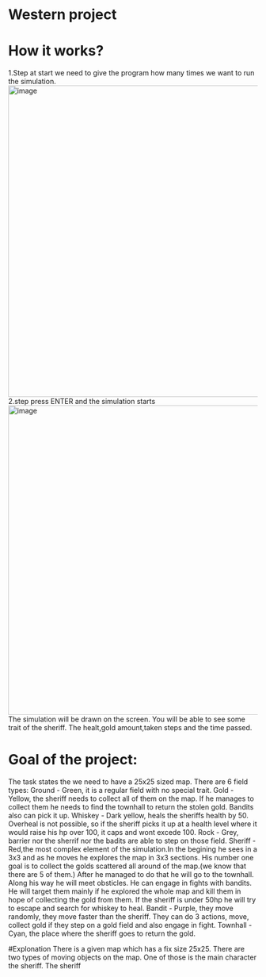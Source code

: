 # Western project
# How it works?
1.Step at start we need to give the program how many times we want to run the simulation.
<img width="1115" height="628" alt="image" src="https://github.com/user-attachments/assets/6efdf852-3700-40dc-97a2-f16dab8e0ac3" />
2.step press ENTER and the simulation starts
<img width="1105" height="624" alt="image" src="https://github.com/user-attachments/assets/863a559b-57f1-4eb6-ae19-09dce4346746" />
The simulation will be drawn on the screen. You will be able to see some trait of the sheriff. The healt,gold amount,taken steps and the time passed.
# Goal of the project:
The task states the we need to have a 25x25 sized map.
There are 6 field types:
Ground - Green, it is a regular field with no special trait.
Gold - Yellow, the sheriff needs to collect all of them on the map. If he manages to collect them he needs to find the townhall to return the stolen gold. Bandits also can pick it up.
Whiskey - Dark yellow, heals the sheriffs health by 50. Overheal is not possible, so if the sheriff picks it up at a health level where it would raise his hp over 100, it caps and wont excede 100.
Rock - Grey, barrier nor the sherrif nor the badits are able to step on those field.
Sheriff - Red,the most complex element of the simulation.In the begining he sees in a 3x3 and as he moves he explores the map in 3x3 sections. His number one goal is to collect the golds scattered all around of the map.(we know that there are 5 of them.) After he managed to do that he will go to the townhall. Along his way he will meet obsticles. He can engage in fights with bandits. He will target them mainly if he explored the whole map and kill them in hope of collecting the gold from them. If the sheriff is under 50hp he will try to escape and search for whiskey to heal.
Bandit - Purple, they move randomly, they move faster than the sheriff. They can do 3 actions, move, collect gold if they step on a gold field and also engage in fight.
Townhall - Cyan, the place where the sheriff goes to return the gold.

#Explonation
There is a given map which has a fix size 25x25. There are two types of moving objects on the map. One of those is the main character the sheriff. The sheriff
